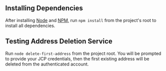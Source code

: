 ## Installing Dependencies

After installing [Node](http://nodejs.org/) and [NPM](https://github.com/npm/npm), run `npm install` from the project's root to install all dependencies.


## Testing Address Deletion Service

Run `node delete-first-address` from the project root. You will be prompted to provide your JCP credentials, then the first existing address will be deleted from the authenticated account.